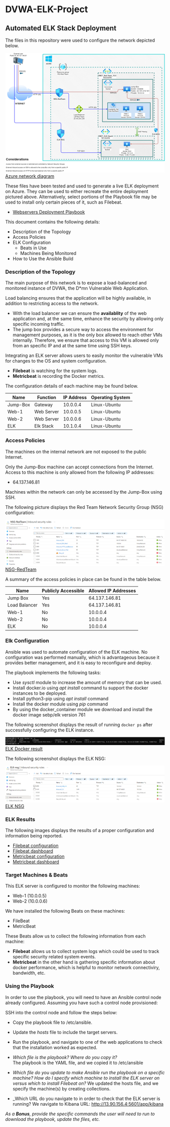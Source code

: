 # DVWA-ELK-Project

## Automated ELK Stack Deployment

The files in this repository were used to configure the network depicted below.

![Azure network diagram](Images/Azure_Architecture.png)
[Azure network diagram](Images/Azure_Architecture.png)

These files have been tested and used to generate a live ELK deployment on Azure. They can be used to either recreate the entire deployment pictured above. Alternatively, select portions of the Playbook file may be used to install only certain pieces of it, such as Filebeat.

  - [Webservers Deployment Playbook](Playbooks/Webservers_Deployment.yml)

This document contains the following details:
- Description of the Topology
- Access Policies
- ELK Configuration
  - Beats in Use
  - Machines Being Monitored
- How to Use the Ansible Build


### Description of the Topology

The main purpose of this network is to expose a load-balanced and monitored instance of DVWA, the D*mn Vulnerable Web Application.

Load balancing ensures that the application will be highly available, in addition to restricting access to the network.
- With the load balancer we can ensure the **availablity** of the web application and, at the same time, enhance the security by allowing only specific incoming traffic.
- The jump box provides a secure way to access the environment for management purposes, as it is the only box allowed to reach other VMs internally. Therefore, we ensure that access to this VM is allowed only from an specific IP and at the same time using SSH keys.

Integrating an ELK server allows users to easily monitor the vulnerable VMs for changes to the OS and system configuration.
- **Filebeat** is watching for the system logs.
- **Metricbeat** is recording the Docker metrics.

The configuration details of each machine may be found below.

| Name     | Function | IP Address | Operating System |
|----------|----------|------------|------------------|
| Jump-Box | Gateway  | 10.0.0.4   | Linux-Ubuntu     |
| Web-1    |Web Server| 10.0.0.5   | Linux-Ubuntu     |
| Web-2    |Web Server| 10.0.0.6   | Linux-Ubuntu     |
| ELK      |Elk Stack | 10.1.0.4   | Linux-Ubuntu     |

### Access Policies

The machines on the internal network are not exposed to the public Internet. 

Only the Jump-Box machine can accept connections from the Internet. Access to this machine is only allowed from the following IP addresses:
- 64.137.146.81

Machines within the network can only be accessed by the Jump-Box using SSH.

The following picture displays the Red Team Network Security Group (NSG) configuration:

![Red Team NSG](Images/NSG-RedTeam.png)
[NSG-RedTeam](Images/NSG-RedTeam.png)

A summary of the access policies in place can be found in the table below.

| Name     | Publicly Accessible | Allowed IP Addresses |
|----------|---------------------|----------------------|
| Jump Box | Yes                 | 64.137.146.81        |
| Load Balancer | Yes                 | 64.137.146.81        |
| Web-1    | No                  | 10.0.0.4             |
| Web-2    | No                  | 10.0.0.4             |
| ELK      | No                  | 10.0.0.4             |

### Elk Configuration

Ansible was used to automate configuration of the ELK machine. No configuration was performed manually, which is advantageous because it provides better management, and it is easy to reconfigure and deploy.

The playbook implements the following tasks:
- Use _sysctl_ module to increase the amount of memory that can be used.
- Install docker.io using _apt install_ command tu support the docker instances to be deployed.
- Install python3-pip using _apt install_ command
- Install the docker module using _pip_ command
- By using the docker_container module we download and install the docker image sebp/elk version 761

The following screenshot displays the result of running `docker ps` after successfully configuring the ELK instance.

![ELK Docker](Images/ELK_docker.png)
[ELK Docker result](Images/ELK_docker.png)

The following screenshot displays the ELK NSG:

![ELK NSG](Images/NSG-ELK.png)
[ELK NSG](Images/NSG-ELK.png)

### ELK Results

The following images displays the results of a proper configuration and information being reported.
- [Filebeat configuration](Images/Syslog_config.png)
- [Filebeat dashboard](Images/Syslog_dashboard.png)
- [Metricbeat configuration](Images/Docker_metrics_config.png)
- [Metricbeat dashboard](Docker_metrics.png)

### Target Machines & Beats
This ELK server is configured to monitor the following machines:
- Web-1 (10.0.0.5)
- Web-2 (10.0.0.6)

We have installed the following Beats on these machines:
- FileBeat
- MetricBeat

These Beats allow us to collect the following information from each machine:
- **Filebeat** allows us to collect system logs which could be used to track specific security related system events.
- **Metricbeat** in the other hand is gathering specific information about docker performance, which is helpful to monitor network connectiviry, bandwidth, etc.

### Using the Playbook
In order to use the playbook, you will need to have an Ansible control node already configured. Assuming you have such a control node provisioned: 

SSH into the control node and follow the steps below:
- Copy the playbook file to /etc/ansible.
- Update the _hosts_ file to include the target servers.
- Run the playbook, and navigate to one of the web applications to check that the installation worked as expected.

  
- _Which file is the playbook? Where do you copy it?_  
   The playbook is the YAML file, and we copied it to /etc/ansible  
- _Which file do you update to make Ansible run the playbook on a specific machine? How do I specify which machine to install the ELK server on versus which to install Filebeat on?_
   We updated the hosts file, and we specify the machine(s) by creating collections.  
- _Which URL do you navigate to in order to check that the ELK server is running?
   We navigate to Kibana URL: http://13.90.156.4:5601/app/kibana  

_As a **Bonus**, provide the specific commands the user will need to run to download the playbook, update the files, etc._
